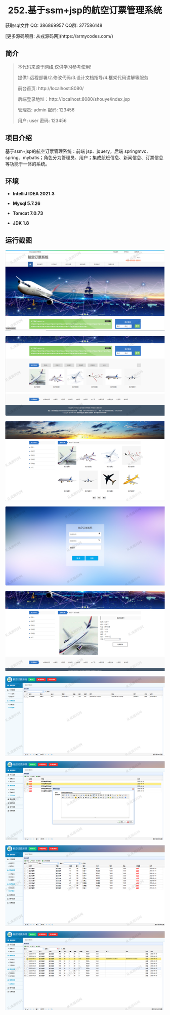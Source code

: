 <p><h1 align="center">252.基于ssm+jsp的航空订票管理系统</h1></p>

<p> 获取sql文件 QQ: 386869957 QQ群: 377586148 </p>
<p> [更多源码项目: 从戎源码网](https://armycodes.com/) </p>

## 简介

> 本代码来源于网络,仅供学习参考使用!
>
> 提供1.远程部署/2.修改代码/3.设计文档指导/4.框架代码讲解等服务
>
> 前台首页: http://localhost:8080/
>
> 后端登录地址：http://localhost:8080/shouye/index.jsp
>
> 管理员: admin   密码: 123456
> 
> 用户: user   密码: 123456
>

## 项目介绍
基于ssm+jsp的航空订票管理系统：前端 jsp、jquery，后端 springmvc、spring、mybatis；角色分为管理员、用户；集成航班信息、新闻信息、订票信息等功能于一体的系统。

## 环境

- <b>IntelliJ IDEA 2021.3</b>

- <b>Mysql 5.7.26</b>

- <b>Tomcat 7.0.73</b>

- <b>JDK 1.8</b>

## 运行截图
![](screenshot/1.png)

![](screenshot/2.png)

![](screenshot/3.png)

![](screenshot/4.png)

![](screenshot/5.png)

![](screenshot/6.png)

![](screenshot/7.png)

![](screenshot/8.png)

![](screenshot/9.png)
